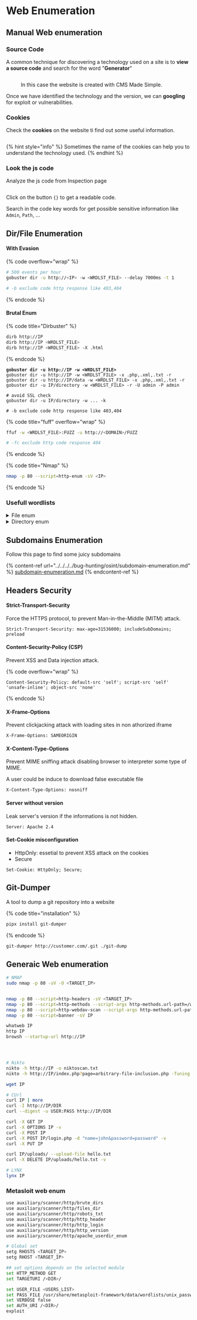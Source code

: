# Web Enumeration

## Manual Web enumeration

### Source Code

A common technique for discovering a technology used on a site is to **view a source code** and search for the word "**Generator**"

<figure><img src="../../../../.gitbook/assets/image (140).png" alt=""><figcaption><p>In this case the website is created with CMS Made Simple.</p></figcaption></figure>

Once we have identified the technology and the version, we can **googling** for exploit or vulnerabilities.

### Cookies

Check the **cookies** on the website ti find out some useful information.

<figure><img src="../../../../.gitbook/assets/image (141).png" alt=""><figcaption></figcaption></figure>

{% hint style="info" %}
Sometimes the name of the cookies can help you to understand the technology used.
{% endhint %}



### Look the js code

Analyze the js code from Inspection page

<figure><img src="../../../../.gitbook/assets/image (350).png" alt=""><figcaption></figcaption></figure>

Click on the button `{}`  to get a readable code.

Search in the code key words for get possible sensitive information like `Admin`, `Path`, ...



## Dir/File Enumeration

#### With Evasion

{% code overflow="wrap" %}
```bash
# 500 events per hour
gobuster dir -u http://<IP> -w <WRDLST_FILE> --delay 7000ms -t 1

# -b exclude code http response like 403,404
```
{% endcode %}

#### Brutal Enum

{% code title="Dirbuster" %}
```bash
dirb http://IP
dirb http://IP <WRDLST_FILE>
dirb http://IP <WRDLST_FILE> -X .html
```
{% endcode %}

<pre class="language-bash" data-title="Gobuster"><code class="lang-bash"><strong>gobuster dir -u http://IP -w &#x3C;WRDLST_FILE> 
</strong>gobuster dir -u http://IP -w &#x3C;WRDLST_FILE> -x .php,.xml,.txt -r
gobuster dir -u http://IP/data -w &#x3C;WRDLST_FILE> -x .php,.xml,.txt -r
gobuster dir -u IP/directory -w &#x3C;WRDLST_FILE> -r -U admin -P admin

# avoid SSL check
gobuster dir -u IP/directory -w ... -k

# -b exclude code http response like 403,404
</code></pre>

{% code title="fuff" overflow="wrap" %}
```bash
ffuf -w <WRDLST_FILE>:FUZZ -u http://<DOMAIN>/FUZZ 

# -fc exclude http code response 404
```
{% endcode %}

{% code title="Nmap" %}
```bash
nmap -p 80 --script=http-enum -sV <IP>
```
{% endcode %}

### Usefull wordlists

<details>

<summary>File enum</summary>

```
/usr/share/wordlists/SecLists/Discovery/Web-Content/raft-large-files.txt
/usr/share/wordlists/SecLists/raft-large-files.txt
/usr/share/wordlists/dirb/common.txt
/usr/share/wordlists/SecLists/Discovery/Web-Content/versioning_metafiles.txt
```

</details>

<details>

<summary>Directory enum</summary>

```
/usr/share/wordlists/SecLists/Discovery/Web-Content/directory-list-2.3-big.txt
/usr/share/wordlists/dirb/common.txt
/usr/share/wordlists/dirb/big.txt
/usr/share/wordlists/dirbuster/directory-list-2.3-medium.txt
```

</details>

## Subdomains Enumeration

Follow this page to find some juicy subdomains

{% content-ref url="../../../../bug-hunting/osint/subdomain-enumeration.md" %}
[subdomain-enumeration.md](../../../../bug-hunting/osint/subdomain-enumeration.md)
{% endcontent-ref %}

## Headers Security

#### Strict-Transport-Security

Force the HTTPS protocol, to prevent Man-in-the-Middle (MITM) attack.

```
Strict-Transport-Security: max-age=31536000; includeSubDomains; preload
```

#### Content-Security-Policy (CSP)

Prevent XSS and Data injection attack.&#x20;

{% code overflow="wrap" %}
```
Content-Security-Policy: default-src 'self'; script-src 'self' 'unsafe-inline'; object-src 'none'
```
{% endcode %}

#### X-Frame-Options

Prevent clickjacking attack with loading sites in non athorized iframe

```
X-Frame-Options: SAMEORIGIN
```

#### X-Content-Type-Options

Prevent MIME sniffing attack disabling browser to interpreter some type of MIME.

A user could be induce to download false executable file

```
X-Content-Type-Options: nosniff
```

#### Server without version

Leak server's version if the informations is not hidden.

```
Server: Apache 2.4
```

#### Set-Cookie misconfiguration

* HttpOnly: essetial to prevent XSS attack on the cookies
* Secure

```
Set-Cookie: HttpOnly; Secure;
```



## Git-Dumper

A tool to dump a git repository into a website

{% code title="installation" %}
```bash
pipx install git-dumper
```
{% endcode %}

```bash
git-dumper http://customer.com/.git ./git-dump
```



## Generaic Web enumeration

```bash
# NMAP
sudo nmap -p 80 -sV -O <TARGET_IP>


nmap -p 80 --script=http-headers -sV <TARGET_IP>
nmap -p 80 --script=http-methods --script-args http-methods.url-path=/webdav/ <TARGET_IP>
nmap -p 80 --script=http-webdav-scan --script-args http-methods.url-path=/webdav/ <TARGET_IP>
nmap -p 80 --script=banner -sV IP
```

```bash
whatweb IP
http IP
browsh --startup-url http://IP




# Nikto
nikto -h http://IP -o niktoscan.txt
nikto -h http://IP/index.php?page=arbitrary-file-inclusion.php -Tuning 5 -o nikto.html -Format htm

wget IP

# CUrl
curl IP | more
curl -I http://IP/DIR
curl --digest -u USER:PASS http://IP/DIR

curl -X GET IP
curl -X OPTIONS IP -v
curl -X POST IP
curl -X POST IP/login.php -d "name=john&password=password" -v
curl -X PUT IP

curl IP/uploads/ --upload-file hello.txt
curl -X DELETE IP/uploads/hello.txt -v

# LYNX
lynx IP
```

### Metasloit web enum

```bash
use auxiliary/scanner/http/brute_dirs
use auxiliary/scanner/http/files_dir
use auxiliary/scanner/http/robots_txt
use auxiliary/scanner/http/http_header
use auxiliary/scanner/http/http_login
use auxiliary/scanner/http/http_version
use auxiliary/scanner/http/apache_userdir_enum

# Global set
setg RHOSTS <TARGET_IP>
setg RHOST <TARGET_IP>

## set options depends on the selected module
set HTTP_METHOD GET
set TARGETURI /<DIR>/

set USER_FILE <USERS_LIST>
set PASS_FILE /usr/share/metasploit-framework/data/wordlists/unix_passwords.txt
set VERBOSE false
set AUTH_URI /<DIR>/
exploit
```

